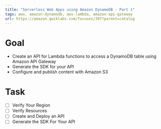 ```yaml
---
title: "Serverless Web Apps using Amazon DynamoDB - Part 1"
tags: aws, amazon-dynamodb, aws-lambda, amazon-api-gateway
url: https://amazon.qwiklabs.com/focuses/397?parent=catalog
---
```


# Goal
- Create an API for Lambda functions to access a DynamoDB table using Amazon API Gateway
- Generate the SDK for your API
- Configure and publish content with Amazon S3

# Task
- [ ] Verify Your Region
- [ ] Verify Resources
- [ ] Create and Deploy an API
- [ ] Generate the SDK For Your API
